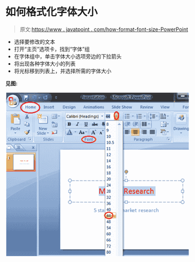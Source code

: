 # 如何格式化字体大小

> 原文:[https://www . javatpoint . com/how-format-font-size-PowerPoint](https://www.javatpoint.com/how-to-format-font-size-powerpoint)

*   选择要修改的文本
*   打开“主页”选项卡，找到“字体”组
*   在字体组中，单击字体大小选项旁边的下拉箭头
*   将出现各种字体大小的列表
*   将光标移到列表上，并选择所需的字体大小

**见图:**

![MSpowerpoint How to format font size 1](img/c70b96cac9af2a29dc4d662203a4ce58.png)